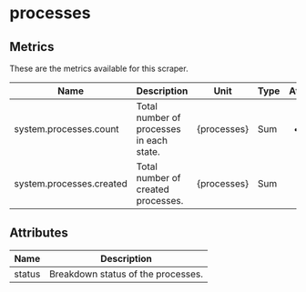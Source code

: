 [comment]: <> (Code generated by mdatagen. DO NOT EDIT.)

# processes

## Metrics

These are the metrics available for this scraper.

| Name | Description | Unit | Type | Attributes |
| ---- | ----------- | ---- | ---- | ---------- |
| system.processes.count | Total number of processes in each state. | {processes} | Sum | <ul> <li>status</li> </ul> |
| system.processes.created | Total number of created processes. | {processes} | Sum | <ul> </ul> |

## Attributes

| Name | Description |
| ---- | ----------- |
| status | Breakdown status of the processes. |